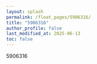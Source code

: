 ```yaml
---
layout: splash
permalink: /float_pages/5906316/
title: "5906316"
author_profile: false
last_modified_at: 2025-06-13
toc: false
---
```

 
5906316
